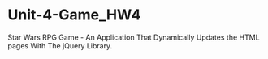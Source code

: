 # Unit-4-Game_HW4
Star Wars RPG Game - An Application That Dynamically Updates the HTML pages With The jQuery Library.
